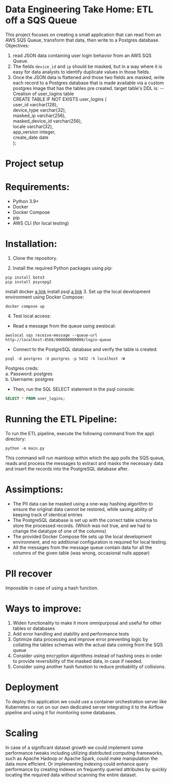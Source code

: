 # Data Engineering Take Home: ETL off a SQS Queue
This project focuses on creating a small application that can read from an AWS
SQS Queue, transform that data, then write to a Postgres database.
Objectives:
1. read JSON data containing user login behavior from an AWS SQS Queue.
2. The fields `device_id` and `ip` should be masked, but in a way where it is easy for data analysts to identify duplicate
values in those fields.
3. Once the JSON data is flattened and those two fields are masked, write each
record to a Postgres database that is made available via a custom postgres image that
has the tables pre created.
 target table's DDL is:
-- Creation of user_logins table  
CREATE TABLE IF NOT EXISTS user_logins
  (  
    user_id varchar(128),  
    device_type varchar(32),  
    masked_ip varchar(256),  
    masked_device_id varchar(256),  
    locale varchar(32),  
    app_version integer,  
    create_date date  
  );  

# Project setup
# Requirements:
- Python 3.9+  
- Docker  
- Docker Compose  
- pip  
- AWS CLI (for local testing)

# Installation:

1. Clone the repository.

2. Install the required Python packages using pip:
```
pip install boto3
pip install psycopg2
```
install docker [a link](https://docs.docker.com/get-docker/)
install psql [a link](https://www.postgresql.org/download/)
3. Set up the local development environment using Docker Compose:
```
docker compose up
```
4. Test local access:

- Read a message from the queue using awslocal:

```
awslocal sqs receive-message --queue-url http://localhost:4566/000000000000/login-queue
```
- Connect to the PostgreSQL database and verify the table is created:
```
psql -d postgres -U postgres -p 5432 -h localhost -W
```
Postgres creds:  
a. Password: postgres  
b. Username: postgres

- Then, run the SQL SELECT statement in the psql console:

```sql
SELECT * FROM user_logins;
```

# Running the ETL Pipeline:
To run the ETL pipeline, execute the following command from the app\ directory:

```
python -m main.py
```
This command will run mainloop within which the app polls the SQS queue, reads and process the messages to extract and masks the necessary data and insert the records into the PostgreSQL database after.
# Assimptions:
- The PII data can be masked using a one-way hashing algorithm to ensure the original data cannot be restored, while saving ability of keeping track of identical entries
- The PostgreSQL database is set up with the correct table schema to store the processed records. (Which was not true, and we had to change the datatype of one of the columns)
- The provided Docker Compose file sets up the local development environment, and no additional configuration is required for local testing.
- All the messages from the message queue contain data for all the columns of the given table (was wrong, occasional nulls appear)
# PII recover
Impossible in case of using a hash function.
# Ways to improve:
1. Widen functionality to make it more omnipurposal and useful for other tables or databases
2. Add error handling and stability and performance tests
3. Optimize data processing and improve error preventing logic by collating the tables schemas with the actual data coming from the SQS queue
4. Consider using encryption algorithms instead of hashing ones in order to provide reversibility of the masked data, in case if needed.
5. Consider using another hash funstion to reduce probability of collisions.

# Deployment
To deploy this application we could use a container orchestration server like Kubernetes or run on our own dedicated server integrating it to the Airflow pipeline and using it for monitoring some databases.

# Scaling

In case of a significant dataset growth we could implement some performance tweaks including utilizing distributed computing frameworks, such as Apache Hadoop or Apache Spark, could make manipulation the data more efficient. Or implementing indexing could enhance query performance by creating indexes on frequently queried attributes by quickly locating the required data without scanning the entire dataset. 

